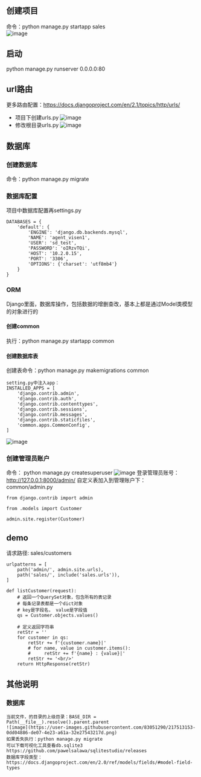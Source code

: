 ## 创建项目
命令：python manage.py startapp sales  
![image](https://user-images.githubusercontent.com/83051290/217459305-9925656d-eb1c-4f41-b42f-3d30d7b97a95.png)
## 启动
python manage.py runserver 0.0.0.0:80

## url路由
更多路由配置：https://docs.djangoproject.com/en/2.1/topics/http/urls/  
* 项目下创建urls.py 
![image](https://user-images.githubusercontent.com/83051290/217498101-42320d0d-a3bf-4736-996b-a35fd108ee16.png)
* 修改根目录urls.py
![image](https://user-images.githubusercontent.com/83051290/217498212-e5a294a9-1e86-4bd2-a572-76eb5107079a.png)

## 数据库
### 创建数据库
命令：python manage.py migrate
### 数据库配置
项目中数据库配置再settings.py
```base
DATABASES = {
    'default': {
        'ENGINE': 'django.db.backends.mysql',
        'NAME': 'agent_visen1',
        'USER': 'sd_test',
        'PASSWORD': 'oIRzvTQi',
        'HOST': '10.2.0.15',
        'PORT': '3306',
        'OPTIONS': {'charset': 'utf8mb4'}
    }
}
```
### ORM
Django里面，数据库操作，包括数据的增删查改，基本上都是通过Model类模型的对象进行的  
#### 创建common
执行：python manage.py startapp common

#### 创建数据库表
创建表命令：python manage.py makemigrations common
```base
setting.py中注入app：
INSTALLED_APPS = [
    'django.contrib.admin',
    'django.contrib.auth',
    'django.contrib.contenttypes',
    'django.contrib.sessions',
    'django.contrib.messages',
    'django.contrib.staticfiles',
    'common.apps.CommonConfig',
]
```
![image](https://user-images.githubusercontent.com/83051290/217753347-078e92e7-2249-41b5-800e-5466fa8fcee0.png)

### 创建管理员账户
命令： python manage.py createsuperuser
![image](https://user-images.githubusercontent.com/83051290/217760586-6b8d5a36-ad72-4859-9c70-86226c6b45e7.png)
登录管理员账号：http://127.0.0.1:8000/admin/
自定义表加入到管理账户下：  
common/admin.py
```base
from django.contrib import admin

from .models import Customer

admin.site.register(Customer)
```
##  demo
请求路径: sales/customers
```base
urlpatterns = [
    path('admin/', admin.site.urls),
    path('sales/', include('sales.urls')),
]

def listCustomer(request):
    # 返回一个QuerySet对象，包含所有的表记录
    # 每条记录表都是一个dict对象
    # key是字段名， value是字段值
    qs = Customer.objects.values()

    # 定义返回字符串
    retStr = ''
    for customer in qs:
        retStr += f'{customer.name}|'
        # for name, value in customer.items():
        #     retStr += f'{name} : {value}|'
        retStr += '<br/>'
    return HttpResponse(retStr)
```

## 其他说明
### 数据库
```base
当前文件，的目录的上级目录：BASE_DIR = Path(__file__).resolve().parent.parent
![image](https://user-images.githubusercontent.com/83051290/217513153-0dd04886-de07-4e23-a61a-32e27543217d.png)
如果丢失执行：python manage.py migrate
可以下载可视化工具查看db.sqlite3
https://github.com/pawelsalawa/sqlitestudio/releases
数据库字段类型：
https://docs.djangoproject.com/en/2.0/ref/models/fields/#model-field-types
```
